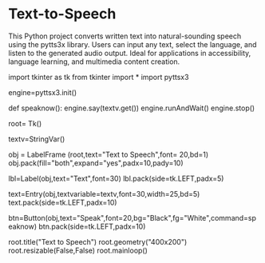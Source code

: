# Text-to-Speech
This Python project converts written text into natural-sounding speech using the pytts3x library. Users can input any text, select the language, and listen to the generated audio output. Ideal for applications in accessibility, language learning, and multimedia content creation.

import tkinter as tk
from tkinter import *
import pyttsx3

engine=pyttsx3.init()

def speaknow():
    engine.say(textv.get())
    engine.runAndWait()
    engine.stop()
    
root= Tk()

textv=StringVar()

obj = LabelFrame (root,text="Text to Speech",font= 20,bd=1)
obj.pack(fill="both",expand="yes",padx=10,pady=10)

lbl=Label(obj,text="Text",font=30)
lbl.pack(side=tk.LEFT,padx=5)

text=Entry(obj,textvariable=textv,font=30,width=25,bd=5)
text.pack(side=tk.LEFT,padx=10)

btn=Button(obj,text="Speak",font=20,bg="Black",fg="White",command=speaknow)
btn.pack(side=tk.LEFT,padx=10)

root.title("Text to Speech")
root.geometry("400x200")
root.resizable(False,False)
root.mainloop()
